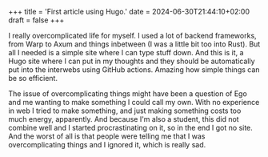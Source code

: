 +++
title = 'First article using Hugo.'
date = 2024-06-30T21:44:10+02:00
draft = false
+++

I really overcomplicated life for myself. I used a lot of backend frameworks, from Warp to Axum and things inbetween (I was a little bit too into Rust).
But all I needed is a simple site where I can type stuff down. And this is it, a Hugo site where I can put in my thoughts and they should be automatically put into the interwebs using GitHub actions. 
Amazing how simple things can be so efficient. 

The issue of overcomplicating things might have been a question of Ego and me wanting to make something I could call my own. With no experience in web I tried to make something, and just making something costs too much energy, apparently. And because I'm also a student, this did not combine well and I started procrastinating on it, so in the end I got no site. And the worst of all is that people were telling me that I was overcomplicating things and I ignored it, which is really sad. 

